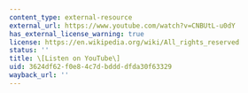 ```yaml
---
content_type: external-resource
external_url: https://www.youtube.com/watch?v=CNBUtL-u0dY
has_external_license_warning: true
license: https://en.wikipedia.org/wiki/All_rights_reserved
status: ''
title: \[Listen on YouTube\]
uid: 3624df62-f0e8-4c7d-bddd-dfda30f63329
wayback_url: ''
---
```

